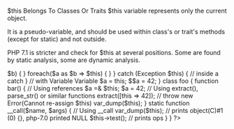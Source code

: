 $this Belongs To Classes Or Traits
$this variable represents only the current object. 

It is a pseudo-variable, and should be used within class's or trait's methods (except for static) and not outside.

PHP 7.1 is stricter and check for $this at several positions. Some are found by static analysis, some are dynamic analysis.

<?php

// as an argument
function foo($this) {
    // Using global
    global $this;
    // Using static (not a property)
    static $this;
    
    // Can't unset it
    unset($this);
    
    try {
        // inside a foreach
        foreach($a as $this) {  }
        foreach($a as $this => $b) {  }
        foreach($a as $b => $this) {  }
    } catch (Exception $this) {
        // inside a catch
    }
    
    // with Variable Variable
    $a = this;
    $$a = 42;
}

class foo {
    function bar() {
        // Using references
        $a =& $this;
        $a = 42;
        
        // Using extract(), parse_str() or similar functions
        extract([this => 42]);  // throw new Error(Cannot re-assign $this)
        var_dump($this);
    }

    static function __call($name, $args) {
        // Using __call
        var_dump($this); // prints object(C)#1 (0) {}, php-7.0 printed NULL
        $this->test();   // prints ops
    }

}
?>

